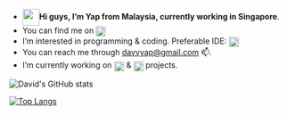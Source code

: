 - <img src="https://c.tenor.com/z2xJqhCpneIAAAAM/wave-hand.gif" width="30" height="30" align="center" />**Hi guys, I’m Yap from Malaysia, currently working in Singapore**.
- You can find me on <a href="https://www.linkedin.com/in/davidyap07" target="_blank"/> <img src="https://img.shields.io/badge/LinkedIn-0077B5?style=for-the-badge&logo=linkedin&logoColor=white" height="18" align="center"/> </a>
- I’m interested in programming & coding. Preferable IDE: <img src="https://img.shields.io/badge/Visual_Studio_Code-0078D4?style=for-the-badge&logo=visual%20studio%20code&logoColor=white" height="18" align="center" />
- You can reach me through davvyap@gmail.com 📫.
- I’m currently working on <img src="https://img.shields.io/badge/Python-FFD43B?style=for-the-badge&logo=python&logoColor=blue" height="18" align="center"> & <img src="https://img.shields.io/badge/JavaScript-323330?style=for-the-badge&logo=javascript&logoColor=F7DF1E" height="18" align="center"> projects.

![David's GitHub stats](https://github-readme-stats.vercel.app/api?username=davvyap&show_icons=true&theme=dark)

[![Top Langs](https://github-readme-stats.vercel.app/api/top-langs/?username=davvyap&layout=compact&theme=dark&show_icons=true)](https://github.com/anuraghazra/github-readme-stats)
<!---
davvYap/davvYap is a ✨ special ✨ repository because its `README.md` (this file) appears on your GitHub profile.
You can click the Preview link to take a look at your changes.
--->
